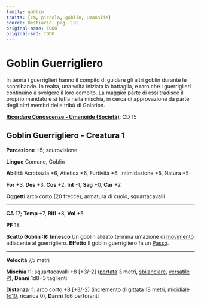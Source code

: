 ```yaml
---
family: goblin
traits: [cm, piccola, goblin, umanoide]
source: Bestiario, pag. 192
original-name: TODO
original-srd: TODO
---
```


# Goblin Guerrigliero

In teoria i guerriglieri hanno il compito di guidare gli altri goblin durante le
scorribande. In realtà, una volta iniziata la battaglia, è raro che i
guerriglieri continuino a svolgere il loro compito. La maggior parte di essi
tradisce il proprio mandato e si tuffa nella mischia, in cerca di approvazione
da parte degli altri membri delle tribù di Golarion.

**[Ricordare Conoscenze - Umanoide (Società)](/azioni/ricordare-conoscenze)**:
CD 15

## Goblin Guerrigliero - Creatura 1

**Percezione** +5; scurovisione

**Lingue** Comune, Goblin

**Abilità** Acrobazia +6, Atletica +6, Furtività +6, Intimidazione +5, Natura +5

**For** +3, **Des** +3, **Cos** +2, **Int** -1, **Sag** +0, **Car** +2

**Oggetti** arco corto (20 frecce), armatura di cuoio, squartacavalli

---

**CA** 17; **Temp** +7, **Rifl** +8, **Vol** +5

**PF** 18

**Scatto Goblin :R: Innesco** Un goblin alleato termina un'azione di
[movimento](/tratti/movimento) adiacente al guerrigliero. **Effetto** Il goblin
guerrigliero fa un [Passo](/azioni/passo).

---

**Velocità** 7,5 metri

**Mischia** :1: squartacavalli +8 \[+3/-2] ([portata](/tratti/portata) 3 metri,
[sbilanciare](/tratti/sbilanciare), [versatile P](/tratti/versatile)), **Danni**
1d8+3 taglienti

**Distanza** :1: arco corto +8 \[+3/-2] (incremento di gittata 18 metri,
[micidiale 1d10](/tratti/micidiale), ricarica 0), **Danni** 1d6 perforanti

